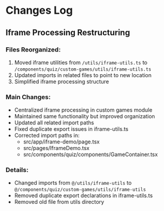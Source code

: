 
# Changes Log

## Iframe Processing Restructuring

### Files Reorganized:
1. Moved iframe utilities from `/utils/iframe-utils.ts` to `/components/quiz/custom-games/utils/iframe-utils.ts`
2. Updated imports in related files to point to new location
3. Simplified iframe processing structure

### Main Changes:
- Centralized iframe processing in custom games module
- Maintained same functionality but improved organization
- Updated all related import paths
- Fixed duplicate export issues in iframe-utils.ts
- Corrected import paths in:
  - src/app/iframe-demo/page.tsx
  - src/pages/IframeDemo.tsx
  - src/components/quiz/components/GameContainer.tsx

### Details:
- Changed imports from `@/utils/iframe-utils` to `@/components/quiz/custom-games/utils/iframe-utils`
- Removed duplicate export declarations in iframe-utils.ts
- Removed old file from utils directory
